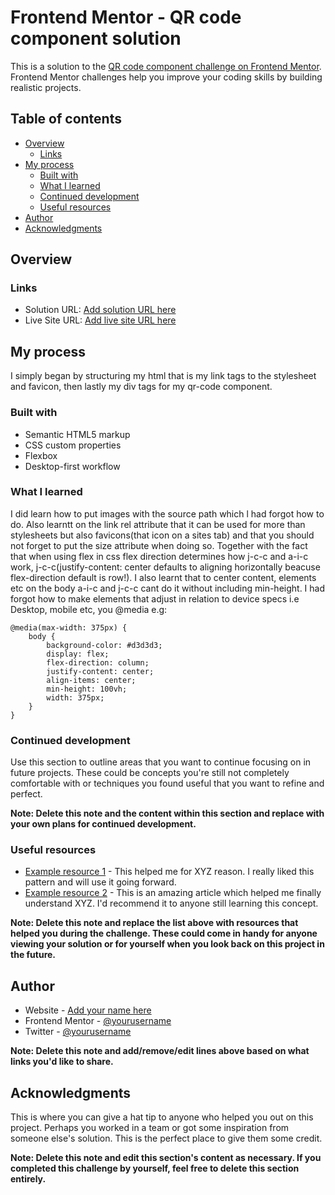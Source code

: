 # Frontend Mentor - QR code component solution

This is a solution to the [QR code component challenge on Frontend Mentor](https://www.frontendmentor.io/challenges/qr-code-component-iux_sIO_H). Frontend Mentor challenges help you improve your coding skills by building realistic projects.

## Table of contents

- [Overview](#overview)
  - [Links](#links)
- [My process](#my-process)
  - [Built with](#built-with)
  - [What I learned](#what-i-learned)
  - [Continued development](#continued-development)
  - [Useful resources](#useful-resources)
- [Author](#author)
- [Acknowledgments](#acknowledgments)

## Overview

### Links

- Solution URL: [Add solution URL here](https://your-solution-url.com)
- Live Site URL: [Add live site URL here](https://your-live-site-url.com)

## My process

I simply began by structuring my html that is my link tags to the stylesheet and favicon, then lastly my div tags for my qr-code component.

### Built with

- Semantic HTML5 markup
- CSS custom properties
- Flexbox
- Desktop-first workflow

### What I learned

I did learn how to put images with the source path which l had forgot how to do.
Also learntt on the link rel attribute that it can be used for more than stylesheets but also favicons(that icon on a sites tab) and that you should not forget to put the size attribute when doing so.
Together with the fact that when using flex in css flex direction determines how j-c-c and a-i-c work, j-c-c(justify-content: center defaults to aligning horizontally beacuse flex-direction default is row!).
I also learnt that to center content, elements etc on the body a-i-c and j-c-c cant do it without including min-height.
I had forgot how to make elements that adjust in relation to device specs i.e Desktop, mobile etc, you @media e.g:

    @media(max-width: 375px) {
        body {
            background-color: #d3d3d3;
            display: flex;
            flex-direction: column;
            justify-content: center;
            align-items: center;
            min-height: 100vh;
            width: 375px;
        }
    }

### Continued development

Use this section to outline areas that you want to continue focusing on in future projects. These could be concepts you're still not completely comfortable with or techniques you found useful that you want to refine and perfect.

**Note: Delete this note and the content within this section and replace with your own plans for continued development.**

### Useful resources

- [Example resource 1](https://www.example.com) - This helped me for XYZ reason. I really liked this pattern and will use it going forward.
- [Example resource 2](https://www.example.com) - This is an amazing article which helped me finally understand XYZ. I'd recommend it to anyone still learning this concept.

**Note: Delete this note and replace the list above with resources that helped you during the challenge. These could come in handy for anyone viewing your solution or for yourself when you look back on this project in the future.**

## Author

- Website - [Add your name here](https://www.your-site.com)
- Frontend Mentor - [@yourusername](https://www.frontendmentor.io/profile/yourusername)
- Twitter - [@yourusername](https://www.twitter.com/yourusername)

**Note: Delete this note and add/remove/edit lines above based on what links you'd like to share.**

## Acknowledgments

This is where you can give a hat tip to anyone who helped you out on this project. Perhaps you worked in a team or got some inspiration from someone else's solution. This is the perfect place to give them some credit.

**Note: Delete this note and edit this section's content as necessary. If you completed this challenge by yourself, feel free to delete this section entirely.**
